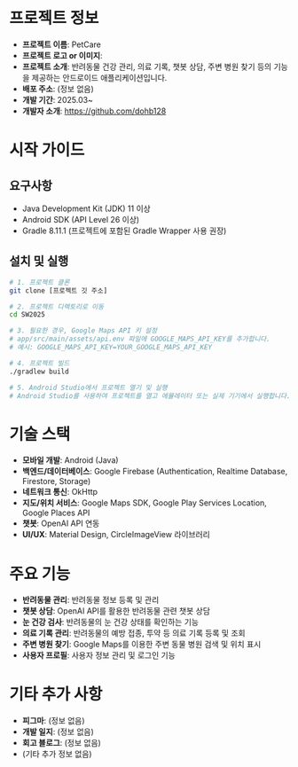 # 프로젝트 정보

- **프로젝트 이름**: PetCare
- **프로젝트 로고 or 이미지**:
- **프로젝트 소개**: 반려동물 건강 관리, 의료 기록, 챗봇 상담, 주변 병원 찾기 등의 기능을 제공하는 안드로이드 애플리케이션입니다.
- **배포 주소**: (정보 없음)
- **개발 기간**: 2025.03~
- **개발자 소개**: https://github.com/dohb128



# 시작 가이드

## 요구사항
- Java Development Kit (JDK) 11 이상
- Android SDK (API Level 26 이상)
- Gradle 8.11.1 (프로젝트에 포함된 Gradle Wrapper 사용 권장)

## 설치 및 실행
```bash
# 1. 프로젝트 클론
git clone [프로젝트 깃 주소]

# 2. 프로젝트 디렉토리로 이동
cd SW2025

# 3. 필요한 경우, Google Maps API 키 설정
# app/src/main/assets/api.env 파일에 GOOGLE_MAPS_API_KEY를 추가합니다.
# 예시: GOOGLE_MAPS_API_KEY=YOUR_GOOGLE_MAPS_API_KEY

# 4. 프로젝트 빌드
./gradlew build

# 5. Android Studio에서 프로젝트 열기 및 실행
# Android Studio를 사용하여 프로젝트를 열고 에뮬레이터 또는 실제 기기에서 실행합니다.
```

# 기술 스택

- **모바일 개발**: Android (Java)
- **백엔드/데이터베이스**: Google Firebase (Authentication, Realtime Database, Firestore, Storage)
- **네트워크 통신**: OkHttp
- **지도/위치 서비스**: Google Maps SDK, Google Play Services Location, Google Places API
- **챗봇**: OpenAI API 연동
- **UI/UX**: Material Design, CircleImageView 라이브러리

# 주요 기능

- **반려동물 관리**: 반려동물 정보 등록 및 관리
- **챗봇 상담**: OpenAI API를 활용한 반려동물 관련 챗봇 상담
- **눈 건강 검사**: 반려동물의 눈 건강 상태를 확인하는 기능
- **의료 기록 관리**: 반려동물의 예방 접종, 투약 등 의료 기록 등록 및 조회
- **주변 병원 찾기**: Google Maps를 이용한 주변 동물 병원 검색 및 위치 표시
- **사용자 프로필**: 사용자 정보 관리 및 로그인 기능

# 기타 추가 사항

- **피그마**: (정보 없음)
- **개발 일지**: (정보 없음)
- **회고 블로그**: (정보 없음)
- (기타 추가 정보 없음)